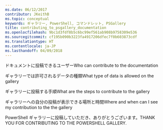 ```yaml
---
ms.date: 06/12/2017
contributor: JKeithB
ms.topic: conceptual
keywords: ギャラリー, PowerShell, コマンドレット, PSGallery
title: contributing_to_psgallery_documentation
ms.openlocfilehash: 9bc1d3fdf8b5c6bc99ef561ab908b9758309e536
ms.sourcegitcommit: cf195b090b3223fa4917206dfec7f0b603873cdf
ms.translationtype: HT
ms.contentlocale: ja-JP
ms.lasthandoff: 04/09/2018
---
```

<span data-ttu-id="afc3b-103">ドキュメントに投稿できるユーザー</span><span class="sxs-lookup"><span data-stu-id="afc3b-103">Who can contribute to the documentation</span></span>

<span data-ttu-id="afc3b-104">ギャラリーでは許可されるデータの種類</span><span class="sxs-lookup"><span data-stu-id="afc3b-104">What type of data is allowed on the gallery</span></span>

<span data-ttu-id="afc3b-105">ギャラリーに投稿する手順</span><span class="sxs-lookup"><span data-stu-id="afc3b-105">What are the steps to contribute to the gallery</span></span>

<span data-ttu-id="afc3b-106">ギャラリーへの自分の投稿が表示できる場所と時間</span><span class="sxs-lookup"><span data-stu-id="afc3b-106">Where and when can I see my contribution to the the gallery</span></span>

<span data-ttu-id="afc3b-107">PowerShell ギャラリーに投稿していただき、ありがとうございます。</span><span class="sxs-lookup"><span data-stu-id="afc3b-107">THANK YOU FOR CONTRIBUTING TO THE POWERSHELL GALLERY.</span></span>